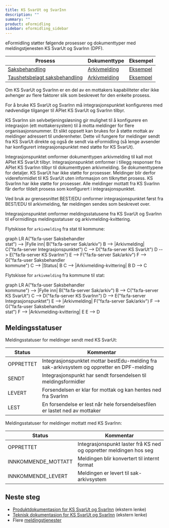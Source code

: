 ```yaml
---
title: KS SvarUt og SvarInn
description: ""
summary: ""
product: eFormidling
sidebar: eformidling_sidebar
---
```


eFormidling støtter følgende prosesser og dokumenttyper med meldingstjenesten KS SvarUt og SvarInn (DPF).

| **Prosess**                                           | **Dokumenttype**                              | **Eksempel**                           |
|-------------------------------------------------------|-----------------------------------------------|----------------------------------------|
| [Saksbehandling](../../Funksjonalitet/saksbehandling) | [Arkivmelding](../Dokumenttyper/arkivmelding) | [Eksempel](../Eksempel/saksbehandling) |
| [Taushetsbelagt saksbehandling](../../Funksjonalitet/taushetsbelagt_saksbehandling) | [Arkivmelding](../Dokumenttyper/arkivmelding) | [Eksempel](../Eksempel/taushetsbelagt_saksbehandling) |

Om KS SvarUt og SvarInn er en del av en mottakers kapabiliteter eller ikke avhenger av flere faktorer slik som beskrevet
for den enkelte prosess.

For å bruke KS SvarUt og SvarInn må integrasjonspunktet konfigureres med nødvendige tilganger til APIet KS SvarUt og
SvarInn tilbyr.

KS SvarInn sin selvbetjeningsløsning gir mulighet til å konfigurere en integrasjon (ett mottakersystem) til å motta meldinger for flere organisasjonsnummer. Et slikt oppsett kan brukes for å støtte mottak av meldinger adressert til underenheter. Dette vil fungere for meldinger sendt fra KS SvarUt direkte og også de sendt via eFormidling (så lenge avsender har konfigurert integrasjonspunktet med støtte for KS SvarUt).

Integrasjonspunktet omformer dokumenttypen arkivmelding til kall mot APIet KS SvarUt tilbyr. Integrasjonspunktet
omformer i tillegg responser fra APIet KS SvarInn tilbyr til dokumenttypen arkivmelding. Se dokumenttypene for detaljer.
KS SvarUt har ikke støtte for prosesser. Meldinger blir derfor videreformidlet til KS SvarUt uten informasjon om
tilknyttet prosess. KS SvarInn har ikke støtte for prosesser. Alle meldinger mottatt fra KS SvarInn får derfor tildelt
prosess som konfigurert i integrasjonspunktet.

Ved bruk av grensesnittet BEST/EDU omformer integrasjonspunktet først fra BEST/EDU til arkivmelding, før meldingen
sendes som beskrevet over.

Integrasjonspunktet omformer meldingsstatusene fra KS SvarUt og SvarInn til eFormidlings meldingsstatuser og
arkivmelding-kvittering.

Flytskisse for `arkivmelding` fra stat til kommune:

<div class="mermaid">
graph LR
A("fa:fa-user Saksbehandler<br>stat") --> |Fylle inn| B("fa:fa-server Sak/arkiv")
B --> |Arkivmelding| C("fa:fa-server Integrasjonspunktet")
C --> D("fa:fa-server KS SvarUt")
D --> E("fa:fa-server KS SvarInn")
E --> F("fa:fa-server Sak/arkiv")
F --> G("fa:fa-user Saksbehandler<br>kommune")
C --> |Status| B
C --> |Arkivmelding-kvittering| B
D --> C
</div>

Flytskisse for `arkivmelding` fra kommune til stat:

<div class="mermaid">
graph LR
A("fa:fa-user Saksbehandler<br>kommune") --> |Fylle inn| B("fa:fa-server Sak/arkiv")
B --> C("fa:fa-server KS SvarUt")
C --> D("fa:fa-server KS SvarInn")
D --> E("fa:fa-server Integrasjonspunktet")
E --> |Arkivmelding| F("fa:fa-server Sak/arkiv")
F --> G("fa:fa-user Saksbehandler<br>stat")
F --> |Arkivmelding-kvittering| E
E --> D
</div>

## Meldingsstatuser

Meldingsstatuser for meldinger sendt med KS SvarUt:

| Status    | Kommentar                                                                                  |
|-----------|--------------------------------------------------------------------------------------------|
| OPPRETTET | Integrasjonspunktet mottar bestEdu-melding fra sak-arkivsystem og oppretter en DPF-melding |
| SENDT     | Integrasjonspunkt har sendt forsendelsen til meldingsformidler                             |
| LEVERT    | Forsendelsen er klar for mottak og kan hentes ned fra SvarInn                              |
| LEST      | En forsendelse er lest når hele forsendelsesfilen er lastet ned av mottaker                | 

Meldingsstatuser for meldinger mottatt med KS SvarInn:

| Status              | Kommentar                                                          |
|---------------------|--------------------------------------------------------------------|
| OPPRETTET           | Integrasjonspunkt laster frå KS ned og oppretter meldingen hos seg |
| INNKOMMENDE_MOTTATT | Meldingen blir konvertert til internt format                       | 
| INNKOMMENDE_LEVERT  | Meldingen er levert til sak-arkivsystem                            | 

## Neste steg

- [Produktdokumentasjon for KS SvarUt og SvarInn](https://www.ks.no/fagomrader/digitalisering/felleslosninger/svar-inn-og-svar-ut/) (ekstern lenke)
- [Teknisk dokumentasjon for KS SvarUt og SvarInn](https://ks-no.github.io/svarut/) (ekstern lenke)
- Flere [meldingstjenester](./)
